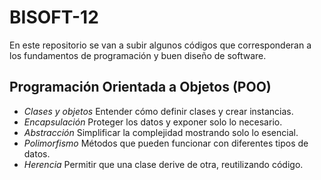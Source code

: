# BISOFT-12 #
En este repositorio se van a subir algunos códigos que corresponderan a los fundamentos de programación y buen diseño de software.

## Programación Orientada a Objetos (POO) 
- *Clases y objetos* Entender cómo definir clases y crear instancias.
- *Encapsulación* Proteger los datos y exponer solo lo necesario.
- *Abstracción* Simplificar la complejidad mostrando solo lo esencial.
- *Polimorfismo* Métodos que pueden funcionar con diferentes tipos de datos.
- *Herencia* Permitir que una clase derive de otra, reutilizando código.
